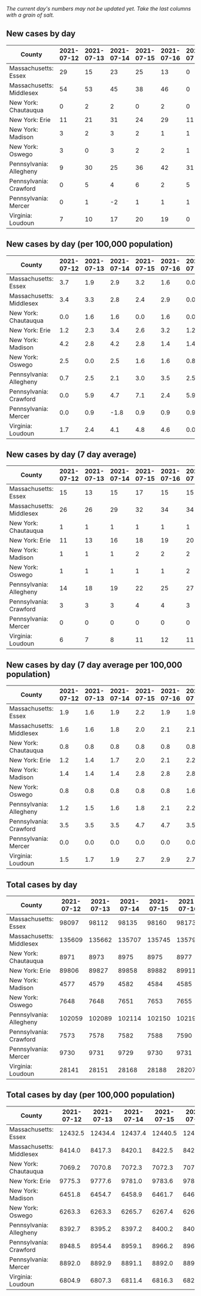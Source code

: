 _The current day's numbers may not be updated yet. Take the last columns with a grain of salt._
## New cases by day

| County | 2021-07-12 | 2021-07-13 | 2021-07-14 | 2021-07-15 | 2021-07-16 | 2021-07-17 | 2021-07-18 |
| --- | --- | --- | --- | --- | --- | --- | --- |
| Massachusetts: Essex | 29 | 15 | 23 | 25 | 13 | 0 | 0 |
| Massachusetts: Middlesex | 54 | 53 | 45 | 38 | 46 | 0 | 0 |
| New York: Chautauqua | 0 | 2 | 2 | 0 | 2 | 0 | 4 |
| New York: Erie | 11 | 21 | 31 | 24 | 29 | 11 | 39 |
| New York: Madison | 3 | 2 | 3 | 2 | 1 | 1 | 4 |
| New York: Oswego | 3 | 0 | 3 | 2 | 2 | 1 | 4 |
| Pennsylvania: Allegheny | 9 | 30 | 25 | 36 | 42 | 31 | 35 |
| Pennsylvania: Crawford | 0 | 5 | 4 | 6 | 2 | 5 | 2 |
| Pennsylvania: Mercer | 0 | 1 | -2 | 1 | 1 | 1 | 3 |
| Virginia: Loudoun | 7 | 10 | 17 | 20 | 19 | 0 | 0 |

## New cases by day (per 100,000 population)

| County | 2021-07-12 | 2021-07-13 | 2021-07-14 | 2021-07-15 | 2021-07-16 | 2021-07-17 | 2021-07-18 |
| --- | --- | --- | --- | --- | --- | --- | --- |
| Massachusetts: Essex | 3.7 | 1.9 | 2.9 | 3.2 | 1.6 | 0.0 | 0.0 |
| Massachusetts: Middlesex | 3.4 | 3.3 | 2.8 | 2.4 | 2.9 | 0.0 | 0.0 |
| New York: Chautauqua | 0.0 | 1.6 | 1.6 | 0.0 | 1.6 | 0.0 | 3.2 |
| New York: Erie | 1.2 | 2.3 | 3.4 | 2.6 | 3.2 | 1.2 | 4.2 |
| New York: Madison | 4.2 | 2.8 | 4.2 | 2.8 | 1.4 | 1.4 | 5.6 |
| New York: Oswego | 2.5 | 0.0 | 2.5 | 1.6 | 1.6 | 0.8 | 3.3 |
| Pennsylvania: Allegheny | 0.7 | 2.5 | 2.1 | 3.0 | 3.5 | 2.5 | 2.9 |
| Pennsylvania: Crawford | 0.0 | 5.9 | 4.7 | 7.1 | 2.4 | 5.9 | 2.4 |
| Pennsylvania: Mercer | 0.0 | 0.9 | -1.8 | 0.9 | 0.9 | 0.9 | 2.7 |
| Virginia: Loudoun | 1.7 | 2.4 | 4.1 | 4.8 | 4.6 | 0.0 | 0.0 |

## New cases by day (7 day average)

| County | 2021-07-12 | 2021-07-13 | 2021-07-14 | 2021-07-15 | 2021-07-16 | 2021-07-17 | 2021-07-18 |
| --- | --- | --- | --- | --- | --- | --- | --- |
| Massachusetts: Essex | 15 | 13 | 15 | 17 | 15 | 15 | 15 |
| Massachusetts: Middlesex | 26 | 26 | 29 | 32 | 34 | 34 | 34 |
| New York: Chautauqua | 1 | 1 | 1 | 1 | 1 | 1 | 1 |
| New York: Erie | 11 | 13 | 16 | 18 | 19 | 20 | 24 |
| New York: Madison | 1 | 1 | 1 | 2 | 2 | 2 | 2 |
| New York: Oswego | 1 | 1 | 1 | 1 | 1 | 2 | 2 |
| Pennsylvania: Allegheny | 14 | 18 | 19 | 22 | 25 | 27 | 30 |
| Pennsylvania: Crawford | 3 | 3 | 3 | 4 | 4 | 3 | 3 |
| Pennsylvania: Mercer | 0 | 0 | 0 | 0 | 0 | 0 | 1 |
| Virginia: Loudoun | 6 | 7 | 8 | 11 | 12 | 11 | 10 |

## New cases by day (7 day average per 100,000 population)

| County | 2021-07-12 | 2021-07-13 | 2021-07-14 | 2021-07-15 | 2021-07-16 | 2021-07-17 | 2021-07-18 |
| --- | --- | --- | --- | --- | --- | --- | --- |
| Massachusetts: Essex | 1.9 | 1.6 | 1.9 | 2.2 | 1.9 | 1.9 | 1.9 |
| Massachusetts: Middlesex | 1.6 | 1.6 | 1.8 | 2.0 | 2.1 | 2.1 | 2.1 |
| New York: Chautauqua | 0.8 | 0.8 | 0.8 | 0.8 | 0.8 | 0.8 | 0.8 |
| New York: Erie | 1.2 | 1.4 | 1.7 | 2.0 | 2.1 | 2.2 | 2.6 |
| New York: Madison | 1.4 | 1.4 | 1.4 | 2.8 | 2.8 | 2.8 | 2.8 |
| New York: Oswego | 0.8 | 0.8 | 0.8 | 0.8 | 0.8 | 1.6 | 1.6 |
| Pennsylvania: Allegheny | 1.2 | 1.5 | 1.6 | 1.8 | 2.1 | 2.2 | 2.5 |
| Pennsylvania: Crawford | 3.5 | 3.5 | 3.5 | 4.7 | 4.7 | 3.5 | 3.5 |
| Pennsylvania: Mercer | 0.0 | 0.0 | 0.0 | 0.0 | 0.0 | 0.0 | 0.9 |
| Virginia: Loudoun | 1.5 | 1.7 | 1.9 | 2.7 | 2.9 | 2.7 | 2.4 |

## Total cases by day

| County | 2021-07-12 | 2021-07-13 | 2021-07-14 | 2021-07-15 | 2021-07-16 | 2021-07-17 | 2021-07-18 |
| --- | --- | --- | --- | --- | --- | --- | --- |
| Massachusetts: Essex | 98097 | 98112 | 98135 | 98160 | 98173 | 98173 | 98173 |
| Massachusetts: Middlesex | 135609 | 135662 | 135707 | 135745 | 135791 | 135791 | 135791 |
| New York: Chautauqua | 8971 | 8973 | 8975 | 8975 | 8977 | 8977 | 8981 |
| New York: Erie | 89806 | 89827 | 89858 | 89882 | 89911 | 89922 | 89961 |
| New York: Madison | 4577 | 4579 | 4582 | 4584 | 4585 | 4586 | 4590 |
| New York: Oswego | 7648 | 7648 | 7651 | 7653 | 7655 | 7656 | 7660 |
| Pennsylvania: Allegheny | 102059 | 102089 | 102114 | 102150 | 102192 | 102223 | 102258 |
| Pennsylvania: Crawford | 7573 | 7578 | 7582 | 7588 | 7590 | 7595 | 7597 |
| Pennsylvania: Mercer | 9730 | 9731 | 9729 | 9730 | 9731 | 9732 | 9735 |
| Virginia: Loudoun | 28141 | 28151 | 28168 | 28188 | 28207 | 28207 | 28207 |

## Total cases by day (per 100,000 population)

| County | 2021-07-12 | 2021-07-13 | 2021-07-14 | 2021-07-15 | 2021-07-16 | 2021-07-17 | 2021-07-18 |
| --- | --- | --- | --- | --- | --- | --- | --- |
| Massachusetts: Essex | 12432.5 | 12434.4 | 12437.4 | 12440.5 | 12442.2 | 12442.2 | 12442.2 |
| Massachusetts: Middlesex | 8414.0 | 8417.3 | 8420.1 | 8422.5 | 8425.3 | 8425.3 | 8425.3 |
| New York: Chautauqua | 7069.2 | 7070.8 | 7072.3 | 7072.3 | 7073.9 | 7073.9 | 7077.1 |
| New York: Erie | 9775.3 | 9777.6 | 9781.0 | 9783.6 | 9786.7 | 9787.9 | 9792.2 |
| New York: Madison | 6451.8 | 6454.7 | 6458.9 | 6461.7 | 6463.1 | 6464.5 | 6470.2 |
| New York: Oswego | 6263.3 | 6263.3 | 6265.7 | 6267.4 | 6269.0 | 6269.8 | 6273.1 |
| Pennsylvania: Allegheny | 8392.7 | 8395.2 | 8397.2 | 8400.2 | 8403.6 | 8406.2 | 8409.1 |
| Pennsylvania: Crawford | 8948.5 | 8954.4 | 8959.1 | 8966.2 | 8968.6 | 8974.5 | 8976.8 |
| Pennsylvania: Mercer | 8892.0 | 8892.9 | 8891.1 | 8892.0 | 8892.9 | 8893.8 | 8896.6 |
| Virginia: Loudoun | 6804.9 | 6807.3 | 6811.4 | 6816.3 | 6820.9 | 6820.9 | 6820.9 |
